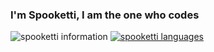 ### I'm Spooketti, I am the one who codes
![spooketti information](https://github-readme-stats.vercel.app/api?username=spooketti&theme=transparent&show_icons=true)
[![spooketti languages](https://github-readme-stats-git-masterrstaa-rickstaa.vercel.app/api/top-langs/?username=spooketti)](https://github.com/spooketti/github-readme-stats)
<!--
**spooketti/spooketti** is a ✨ _special_ ✨ repository because its `README.md` (this file) appears on your GitHub profile.

Here are some ideas to get you started:

- 🔭 I’m currently working on ...
- 🌱 I’m currently learning ...
- 👯 I’m looking to collaborate on ...
- 🤔 I’m looking for help with ...
- 💬 Ask me about ...
- 📫 How to reach me: ...
- 😄 Pronouns: ...
- ⚡ Fun fact: ...
-->
